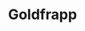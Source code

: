 ---
title: "Goldfrapp"
summary: "English electronic music duo, formed in 1999 in London. The duo consists of and ."
image: "goldfrapp.jpg"
apple_music_artist_url: "https://music.apple.com/gb/artist/goldfrapp/20135455"
---